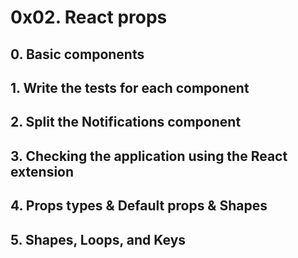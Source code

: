 # 0x02. React props

## 0. Basic components

## 1. Write the tests for each component

## 2. Split the Notifications component

## 3. Checking the application using the React extension

## 4. Props types & Default props & Shapes

## 5. Shapes, Loops, and Keys